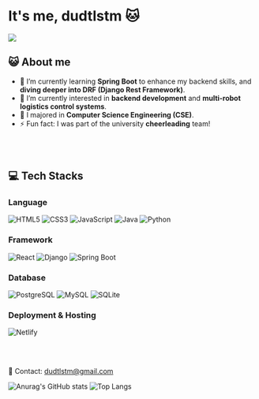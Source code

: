 # It's me, dudtlstm 🐱


<a href="https://github.com/devxb/gitanimals">
  <img src="https://render.gitanimals.org/farms/dudtlstm"/>
</a>


## 😺 About me
- 🌱 I’m currently learning **Spring Boot** to enhance my backend skills, and **diving deeper into DRF (Django Rest Framework)**.
- 🤔 I’m currently interested in **backend development** and **multi-robot logistics control systems**.
- 💬 I majored in **Computer Science Engineering (CSE)**.
- ⚡ Fun fact: I was part of the university **cheerleading** team!

<br/>
<br/>

## 💻 Tech Stacks
### Language
![HTML5](https://img.shields.io/badge/HTML5-E34F26?style=for-the-badge&logo=html5&logoColor=white)
![CSS3](https://img.shields.io/badge/CSS3-1572B6?&style=for-the-badge&logo=css3&logoColor=white)
![JavaScript](https://img.shields.io/badge/JavaScript-F7DF1E?style=for-the-badge&logo=JavaScript&logoColor=white)
![Java](https://img.shields.io/badge/Java-ED8B00?style=for-the-badge&logo=openjdk&logoColor=white)
![Python](https://img.shields.io/badge/Python-3776AB?style=for-the-badge&logo=python&logoColor=white) <br/>
### Framework
![React](https://img.shields.io/badge/React-61DAFB?style=for-the-badge&logo=react&logoColor=white)
![Django](https://img.shields.io/badge/Django-092E20?style=for-the-badge&logo=django&logoColor=white)
![Spring Boot](https://img.shields.io/badge/SpringBoot-6DB33F?style=for-the-badge&logo=springboot&logoColor=white) <br/>
### Database
![PostgreSQL](https://img.shields.io/badge/PostgreSQL-4169E1?style=for-the-badge&logo=PostgreSQL&logoColor=white)
![MySQL](https://img.shields.io/badge/MySQL-4479A1?style=for-the-badge&logo=mysql&logoColor=white)
![SQLite](https://img.shields.io/badge/SQLite-003B57?style=for-the-badge&logo=SQLite&logoColor=white)<br/>
### Deployment & Hosting
![Netlify](https://img.shields.io/badge/Netlify-00C7B7?style=for-the-badge&logo=netlify&logoColor=white)

<br/>
<br/>

💌 Contact: dudtlstm@gmail.com

![Anurag's GitHub stats](https://github-readme-stats.vercel.app/api?username=dudtlstm&show_icons=true)
![Top Langs](https://github-readme-stats.vercel.app/api/top-langs/?username=dudtlstm&layout=compact)

